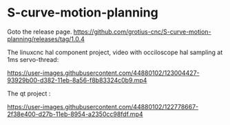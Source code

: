 




# S-curve-motion-planning

Goto the release page.
https://github.com/grotius-cnc/S-curve-motion-planning/releases/tag/1.0.4


The linuxcnc hal component project, video with occiloscope hal sampling at 1ms servo-thread:

https://user-images.githubusercontent.com/44880102/123004427-93929b00-d382-11eb-8a56-f8b83324c0b9.mp4

The qt project :

https://user-images.githubusercontent.com/44880102/122778667-2f38e400-d27b-11eb-8954-a2350cc98fdf.mp4



